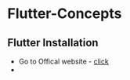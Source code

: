 # Flutter-Concepts

## Flutter Installation
- Go to Offical website - [click](https://docs.flutter.dev/get-started/install/windows/mobile?tab=download)
- 
